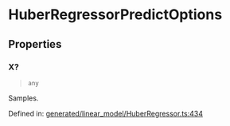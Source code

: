 # HuberRegressorPredictOptions

## Properties

### X?

> `any`

Samples.

Defined in:  [generated/linear\_model/HuberRegressor.ts:434](https://github.com/transitive-bullshit/scikit-learn-ts/blob/122b3c0/packages/sklearn/src/generated/linear_model/HuberRegressor.ts#L434)
